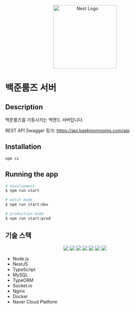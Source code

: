 <p align="center">
  <a href="http://nestjs.com/" target="blank"><img src="https://nestjs.com/img/logo-small.svg" width="200" alt="Nest Logo" /></a>
</p>

# 백준룸즈 서버

## Description

백준룸즈를 가동시키는 백엔드 서버입니다.

REST API Swagger 링크: https://api.baekjoonrooms.com/api

## Installation

```bash
npm ci
```

## Running the app

```bash
# development
$ npm run start

# watch mode
$ npm run start:dev

# production mode
$ npm run start:prod
```

## 기술 스택

<div align=center>
  <img src="https://img.shields.io/badge/node.js-339933?style=for-the-badge&logo=Node.js&logoColor=white">
  <img src="https://img.shields.io/badge/nestjs-E0234E?style=for-the-badge&logo=nestjs&logoColor=white">
  <img src="https://img.shields.io/badge/TypeScript-007ACC?style=for-the-badge&logo=typescript&logoColor=white">
  <img src="https://img.shields.io/badge/mysql-4479A1?style=for-the-badge&logo=mysql&logoColor=white">
  <img src="https://img.shields.io/badge/socket.io-010101?style=for-the-badge&logo=socket.io&logoColor=white">
  <img src="https://img.shields.io/badge/Nginx-009639?style=for-the-badge&logo=nginx&logoColor=white">
  <img src="https://img.shields.io/badge/Docker-2CA5E0?style=for-the-badge&logo=docker&logoColor=white">
  </div>

- Node.js
- NestJS
- TypeScript
- MySQL
- TypeORM
- Socket.io
- Nginx
- Docker
- Naver Cloud Platform
